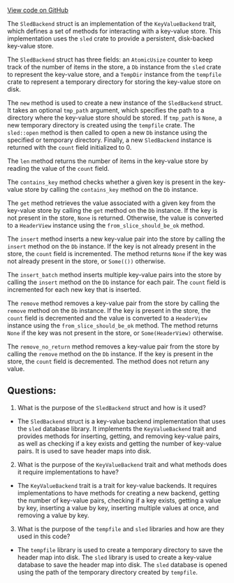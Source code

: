 [View code on GitHub](https://github.com/nervosnetwork/ckb/blob/develop/sync/src/types/header_map/backend_sled.rs)

The `SledBackend` struct is an implementation of the `KeyValueBackend` trait, which defines a set of methods for interacting with a key-value store. This implementation uses the `sled` crate to provide a persistent, disk-backed key-value store.

The `SledBackend` struct has three fields: an `AtomicUsize` counter to keep track of the number of items in the store, a `Db` instance from the `sled` crate to represent the key-value store, and a `TempDir` instance from the `tempfile` crate to represent a temporary directory for storing the key-value store on disk.

The `new` method is used to create a new instance of the `SledBackend` struct. It takes an optional `tmp_path` argument, which specifies the path to a directory where the key-value store should be stored. If `tmp_path` is `None`, a new temporary directory is created using the `tempfile` crate. The `sled::open` method is then called to open a new `Db` instance using the specified or temporary directory. Finally, a new `SledBackend` instance is returned with the `count` field initialized to 0.

The `len` method returns the number of items in the key-value store by reading the value of the `count` field.

The `contains_key` method checks whether a given key is present in the key-value store by calling the `contains_key` method on the `Db` instance.

The `get` method retrieves the value associated with a given key from the key-value store by calling the `get` method on the `Db` instance. If the key is not present in the store, `None` is returned. Otherwise, the value is converted to a `HeaderView` instance using the `from_slice_should_be_ok` method.

The `insert` method inserts a new key-value pair into the store by calling the `insert` method on the `Db` instance. If the key is not already present in the store, the `count` field is incremented. The method returns `None` if the key was not already present in the store, or `Some(())` otherwise.

The `insert_batch` method inserts multiple key-value pairs into the store by calling the `insert` method on the `Db` instance for each pair. The `count` field is incremented for each new key that is inserted.

The `remove` method removes a key-value pair from the store by calling the `remove` method on the `Db` instance. If the key is present in the store, the `count` field is decremented and the value is converted to a `HeaderView` instance using the `from_slice_should_be_ok` method. The method returns `None` if the key was not present in the store, or `Some(HeaderView)` otherwise.

The `remove_no_return` method removes a key-value pair from the store by calling the `remove` method on the `Db` instance. If the key is present in the store, the `count` field is decremented. The method does not return any value.
## Questions:
 1. What is the purpose of the `SledBackend` struct and how is it used?
- The `SledBackend` struct is a key-value backend implementation that uses the `sled` database library. It implements the `KeyValueBackend` trait and provides methods for inserting, getting, and removing key-value pairs, as well as checking if a key exists and getting the number of key-value pairs. It is used to save header maps into disk.

2. What is the purpose of the `KeyValueBackend` trait and what methods does it require implementations to have?
- The `KeyValueBackend` trait is a trait for key-value backends. It requires implementations to have methods for creating a new backend, getting the number of key-value pairs, checking if a key exists, getting a value by key, inserting a value by key, inserting multiple values at once, and removing a value by key.

3. What is the purpose of the `tempfile` and `sled` libraries and how are they used in this code?
- The `tempfile` library is used to create a temporary directory to save the header map into disk. The `sled` library is used to create a key-value database to save the header map into disk. The `sled` database is opened using the path of the temporary directory created by `tempfile`.
